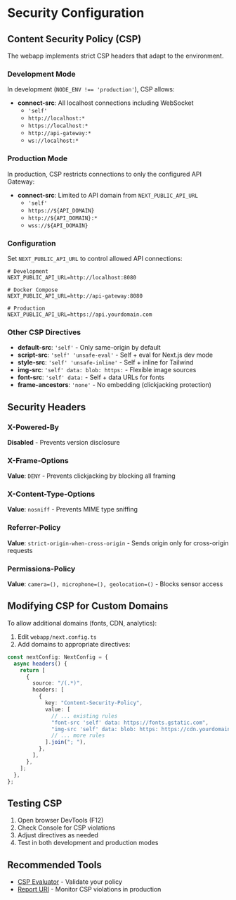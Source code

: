 # Security Configuration

## Content Security Policy (CSP)

The webapp implements strict CSP headers that adapt to the environment.

### Development Mode

In development (`NODE_ENV !== 'production'`), CSP allows:

- **connect-src**: All localhost connections including WebSocket
  - `'self'`
  - `http://localhost:*`
  - `https://localhost:*`
  - `http://api-gateway:*`
  - `ws://localhost:*`

### Production Mode

In production, CSP restricts connections to only the configured API Gateway:

- **connect-src**: Limited to API domain from `NEXT_PUBLIC_API_URL`
  - `'self'`
  - `https://${API_DOMAIN}`
  - `http://${API_DOMAIN}:*`
  - `wss://${API_DOMAIN}`

### Configuration

Set `NEXT_PUBLIC_API_URL` to control allowed API connections:

```env
# Development
NEXT_PUBLIC_API_URL=http://localhost:8080

# Docker Compose
NEXT_PUBLIC_API_URL=http://api-gateway:8080

# Production
NEXT_PUBLIC_API_URL=https://api.yourdomain.com
```

### Other CSP Directives

- **default-src**: `'self'` - Only same-origin by default
- **script-src**: `'self' 'unsafe-eval'` - Self + eval for Next.js dev mode
- **style-src**: `'self' 'unsafe-inline'` - Self + inline for Tailwind
- **img-src**: `'self' data: blob: https:` - Flexible image sources
- **font-src**: `'self' data:` - Self + data URLs for fonts
- **frame-ancestors**: `'none'` - No embedding (clickjacking protection)

## Security Headers

### X-Powered-By

**Disabled** - Prevents version disclosure

### X-Frame-Options

**Value**: `DENY` - Prevents clickjacking by blocking all framing

### X-Content-Type-Options

**Value**: `nosniff` - Prevents MIME type sniffing

### Referrer-Policy

**Value**: `strict-origin-when-cross-origin` - Sends origin only for cross-origin requests

### Permissions-Policy

**Value**: `camera=(), microphone=(), geolocation=()` - Blocks sensor access

## Modifying CSP for Custom Domains

To allow additional domains (fonts, CDN, analytics):

1. Edit `webapp/next.config.ts`
2. Add domains to appropriate directives:

```typescript
const nextConfig: NextConfig = {
  async headers() {
    return [
      {
        source: "/(.*)",
        headers: [
          {
            key: "Content-Security-Policy",
            value: [
              // ... existing rules
              "font-src 'self' data: https://fonts.gstatic.com",
              "img-src 'self' data: blob: https: https://cdn.yourdomain.com",
              // ... more rules
            ].join("; "),
          },
        ],
      },
    ];
  },
};
```

## Testing CSP

1. Open browser DevTools (F12)
2. Check Console for CSP violations
3. Adjust directives as needed
4. Test in both development and production modes

## Recommended Tools

- [CSP Evaluator](https://csp-evaluator.withgoogle.com/) - Validate your policy
- [Report URI](https://report-uri.com/) - Monitor CSP violations in production
